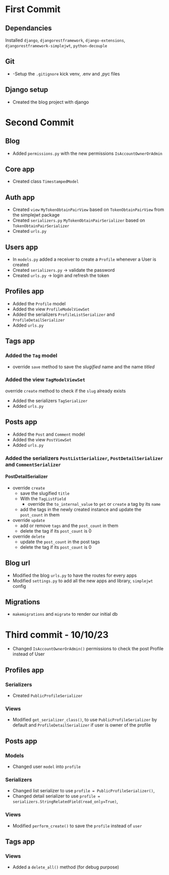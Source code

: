# First Commit
## Dependancies
Installed `django`, `djangorestframework`, `django-extensions`, `djangorestframework-simplejwt`, `python-decouple`
## Git
- -Setup the `.gitignore` kick venv, .env and ,pyc files
## Django setup
- Created the blog project with django
# Second Commit
## Blog
- Added `permissions.py` with the new permissions `IsAccountOwnerOrAdmin`
## Core app
- Created class `TimestampedModel`
## Auth app
- Created `view` `MyTokenObtainPairView` based on `TokenObtainPairView` from the simplejwt package
- Created `serializers.py` `MyTokenObtainPairSerializer` based on `TokenObtainPairSerializer`
- Created `urls.py`
## Users app
- In `models.py` added a receiver to create a `Profile` whenever a User is created
- Created `serializers.py` -> validate the password
- Created `urls.py` -> login and refresh the token
## Profiles app
- Added the `Profile` model
- Added the view `ProfileModelViewSet`
- Added the serializers `ProfileListSerializer` and `ProfileDetailSerializer`
- Added `urls.py`
## Tags app
### Added the `Tag` model
- override `save` method to save the *slugified* name and the name *titled*
### Added the view `TagModelViewSet`
override `create` method to check if the `slug` already exists

- Added the serializers `TagSerializer`
- Added `urls.py`
## Posts app
- Added the `Post` and `Comment` model
- Added the view `PostViewSet`
- Added `urls.py`
### Added the serializers `PostListSerializer`, `PostDetailSerializer` and `CommentSerializer`
#### PostDetailSerializer
- override `create`
    - save the slugified `title`
    - With the `TagListField`
        - override the `to_internal_value` to `get` or `create` a tag by its `name`
    - add the tags in the newly created instance and update the `post_count` in them
- override `update`
    - add or remove `tags` and the `post_count` in them
    - delete the tag if its `post_count` is 0
- override `delete`
    - update the `post_count` in the post tags
    - delete the tag if its `post_count` is 0
## Blog url
- Modified the blog `urls.py` to have the routes for every apps
- Modified `settings.py` to add all the new apps and library, `simplejwt` config
## Migrations
- `makemigrations` and `migrate` to render our initial db
# Third commit - 10/10/23
- Changed `IsAccountOwnerOrAdmin()` permissions to check the post Profile instead of User
## Profiles app
### Serializers
- Created `PublicProfileSerializer`
### Views
- Modified `get_serializer_class()`, to use `PublicProfileSerializer` by default and `ProfileDetailSerializer` if user is owner of the profile
## Posts app
### Models
- Changed user `model` into `profile`
### Serializers
- Changed list serializer to use `profile = PublicProfileSerializer()`, 
- Changed detail serializer to use `profile = serializers.StringRelatedField(read_only=True)`, 
### Views
- Modified `perform_create()` to save the `profile` instead of `user`
## Tags app
### Views
- Added a `delete_all()` method (for debug purpose)